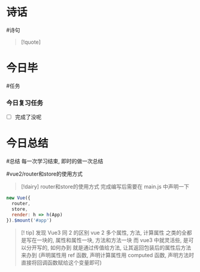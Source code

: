 # 诗话
#诗句 
> [!quote]

# 今日毕
#任务

### 今日复习任务
- [ ] 完成了没呢

# 今日总结
#总结
	每一次学习结束, 即时的做一次总结

#vue2/router和store的使用方式
> [!dairy] router和store的使用方式
> 完成编写后需要在 main.js 中声明一下
```js
new Vue({
  router,
  store,
  render: h => h(App)
}).$mount('#app')
```


> [! tip] 发现 Vue3 同 2 的区别
> vue 2 多个属性, 方法, 计算属性 之类的全都是写在一块的, 属性和属性一块, 方法和方法一块
> 而 vue3 中就灵活些, 是可以分开写的, 如何办到 就是通过传值给方法, 让其返回包装后的属性后方法来办到
> (声明属性用 ref 函数, 声明计算属性用 computed 函数, 声明方法时直接将回调函数赋给这个变量即可)




